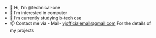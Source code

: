 - 👋 Hi, I’m @technical-one
- 👀 I’m interested in computer
- 🌱 I’m currently studying b-tech cse
- 📫 Contact me via -
     Mail- vjofficialemail@gmail.com
For the details of my projects
     
   

